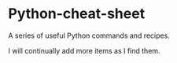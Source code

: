 # Python-cheat-sheet

A series of useful Python commands and recipes.

I will continually add more items as I find them.
